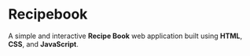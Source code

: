 # Recipebook
A simple and interactive **Recipe Book** web application built using **HTML**, **CSS**, and **JavaScript**. 
